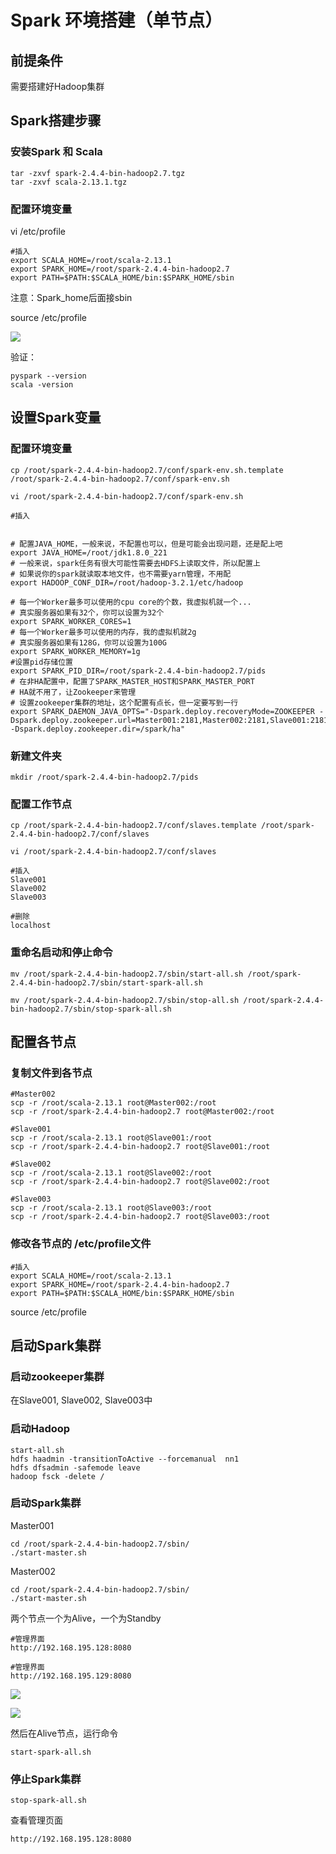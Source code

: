 # Spark 环境搭建（单节点）

## 前提条件

需要搭建好Hadoop集群

## Spark搭建步骤

### 安装Spark 和 Scala

	tar -zxvf spark-2.4.4-bin-hadoop2.7.tgz
	tar -zxvf scala-2.13.1.tgz

### 配置环境变量

vi /etc/profile

	#插入
	export SCALA_HOME=/root/scala-2.13.1
	export SPARK_HOME=/root/spark-2.4.4-bin-hadoop2.7
	export PATH=$PATH:$SCALA_HOME/bin:$SPARK_HOME/sbin


注意：Spark_home后面接sbin

 source /etc/profile

![](../Images/1.png)


验证：

	pyspark --version
	scala -version


## 设置Spark变量

### 配置环境变量

	cp /root/spark-2.4.4-bin-hadoop2.7/conf/spark-env.sh.template /root/spark-2.4.4-bin-hadoop2.7/conf/spark-env.sh

	vi /root/spark-2.4.4-bin-hadoop2.7/conf/spark-env.sh

	#插入


	# 配置JAVA_HOME，一般来说，不配置也可以，但是可能会出现问题，还是配上吧
	export JAVA_HOME=/root/jdk1.8.0_221
	# 一般来说，spark任务有很大可能性需要去HDFS上读取文件，所以配置上
	# 如果说你的spark就读取本地文件，也不需要yarn管理，不用配
	export HADOOP_CONF_DIR=/root/hadoop-3.2.1/etc/hadoop
	
	# 每一个Worker最多可以使用的cpu core的个数，我虚拟机就一个...
	# 真实服务器如果有32个，你可以设置为32个
	export SPARK_WORKER_CORES=1
	# 每一个Worker最多可以使用的内存，我的虚拟机就2g
	# 真实服务器如果有128G，你可以设置为100G
	export SPARK_WORKER_MEMORY=1g
	#设置pid存储位置
	export SPARK_PID_DIR=/root/spark-2.4.4-bin-hadoop2.7/pids
	# 在非HA配置中，配置了SPARK_MASTER_HOST和SPARK_MASTER_PORT
	# HA就不用了，让Zookeeper来管理
	# 设置zookeeper集群的地址，这个配置有点长，但一定要写到一行
	export SPARK_DAEMON_JAVA_OPTS="-Dspark.deploy.recoveryMode=ZOOKEEPER -Dspark.deploy.zookeeper.url=Master001:2181,Master002:2181,Slave001:2181,Slave002:2181,,Slave003:2181  -Dspark.deploy.zookeeper.dir=/spark/ha"





### 新建文件夹

	mkdir /root/spark-2.4.4-bin-hadoop2.7/pids


### 配置工作节点

	cp /root/spark-2.4.4-bin-hadoop2.7/conf/slaves.template /root/spark-2.4.4-bin-hadoop2.7/conf/slaves

	vi /root/spark-2.4.4-bin-hadoop2.7/conf/slaves

	#插入
	Slave001
	Slave002
	Slave003

	#删除
	localhost


### 重命名启动和停止命令

	mv /root/spark-2.4.4-bin-hadoop2.7/sbin/start-all.sh /root/spark-2.4.4-bin-hadoop2.7/sbin/start-spark-all.sh

	mv /root/spark-2.4.4-bin-hadoop2.7/sbin/stop-all.sh /root/spark-2.4.4-bin-hadoop2.7/sbin/stop-spark-all.sh
	



## 配置各节点

### 复制文件到各节点

	#Master002
	scp -r /root/scala-2.13.1 root@Master002:/root
	scp -r /root/spark-2.4.4-bin-hadoop2.7 root@Master002:/root

	#Slave001
	scp -r /root/scala-2.13.1 root@Slave001:/root
	scp -r /root/spark-2.4.4-bin-hadoop2.7 root@Slave001:/root  

	#Slave002
	scp -r /root/scala-2.13.1 root@Slave002:/root
	scp -r /root/spark-2.4.4-bin-hadoop2.7 root@Slave002:/root     

	#Slave003
	scp -r /root/scala-2.13.1 root@Slave003:/root
	scp -r /root/spark-2.4.4-bin-hadoop2.7 root@Slave003:/root


### 修改各节点的 /etc/profile文件

	#插入
	export SCALA_HOME=/root/scala-2.13.1
	export SPARK_HOME=/root/spark-2.4.4-bin-hadoop2.7
	export PATH=$PATH:$SCALA_HOME/bin:$SPARK_HOME/sbin

 source /etc/profile


## 启动Spark集群

### 启动zookeeper集群

在Slave001, Slave002, Slave003中


### 启动Hadoop

	start-all.sh
	hdfs haadmin -transitionToActive --forcemanual  nn1
	hdfs dfsadmin -safemode leave
	hadoop fsck -delete /


### 启动Spark集群

Master001

	cd /root/spark-2.4.4-bin-hadoop2.7/sbin/
	./start-master.sh


Master002

	cd /root/spark-2.4.4-bin-hadoop2.7/sbin/
	./start-master.sh

两个节点一个为Alive，一个为Standby

	#管理界面
	http://192.168.195.128:8080

	#管理界面
	http://192.168.195.129:8080

![](../Images/2.png)

![](../Images/3.png)

然后在Alive节点，运行命令 

	start-spark-all.sh


### 停止Spark集群

	stop-spark-all.sh




查看管理页面

	http://192.168.195.128:8080

	